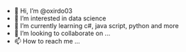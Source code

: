 - 👋 Hi, I’m @oxirdo03
- 👀 I’m interested in data science
- 🌱 I’m currently learning c#, java script, python and more
- 💞️ I’m looking to collaborate on ...
- 📫 How to reach me ...

<!---
oxirdo03/oxirdo03 is a ✨ special ✨ repository because its `README.md` (this file) appears on your GitHub profile.
You can click the Preview link to take a look at your changes.
--->
